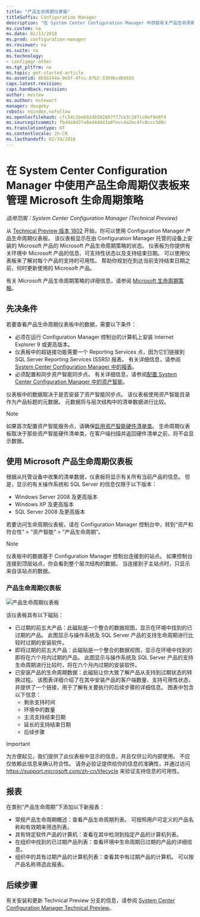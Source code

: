 ```yaml
---
title: "产品生命周期仪表板"
titleSuffix: Configuration Manager
description: "在 System Center Configuration Manager 中获取有关产品生命周期仪表板的信息。"
ms.custom: na
ms.date: 02/13/2018
ms.prod: configuration-manager
ms.reviewer: na
ms.suite: na
ms.technology:
- configmgr-other
ms.tgt_pltfrm: na
ms.topic: get-started-article
ms.assetid: 8b5b144a-0e5f-4fcc-87b2-33b9bcdb5655
caps.latest.revision: 
caps.handback.revision: 
author: mestew
ms.author: mstewart
manager: dougeby
robots: noindex,nofollow
ms.openlocfilehash: cfc54c1beb92d0102897f77ce3c287cc0ef9e0f4
ms.sourcegitcommit: fbd4a9d2fa8ed4ddd3a0fecc4a2ec4fc0ccc3d0c
ms.translationtype: HT
ms.contentlocale: zh-CN
ms.lasthandoff: 02/19/2018
---
```

# <a name="use-the-product-lifecycle-dashboard-to-manage-microsoft-lifecycle-policy-in-system-center-configuration-manager"></a>在 System Center Configuration Manager 中使用产品生命周期仪表板来管理 Microsoft 生命周期策略

*适用范围：System Center Configuration Manager (Technical Preview)*

从 [Technical Preview 版本 1802](/sccm/core/get-started/capabilities-in-technical-preview-1802) 开始，你可以使用 Configuration Manager 产品生命周期仪表板。 该仪表板显示在由 Configuration Manager 托管的设备上安装的 Microsoft 产品的 Microsoft 产品生命周期策略的状态。 仪表板为你提供有关环境中 Microsoft 产品的信息、可支持性状态以及支持结束日期。 可以使用仪表板来了解对每个产品的支持的可用性。 帮助你规划在到达当前支持结束日期之前，何时更新使用的 Microsoft 产品。  

有关 Microsoft 产品生命周期策略的详细信息，请参阅 [Microsoft 生命周期策略](https://support.microsoft.com/en-us/lifecycle)。

## <a name="prerequisites"></a>先决条件 

 若要查看产品生命周期仪表板中的数据，需要以下条件： 
- 必须在运行 Configuration Manager 控制台的计算机上安装 Internet Explorer 9 或更高版本。 
- 仪表板中的超链接功能需要一个 Reporting Services 点，因为它们链接到 SQL Server Reporting Services (SSRS) 报表。 有关详细信息，请参阅 [System Center Configuration Manager 中的报表](/sccm/core/servers/manage/reporting)。 
- 必须配置和同步资产智能同步点。 有关详细信息，请参阅[配置 System Center Configuration Manager 中的资产智能](/sccm/core/clients/manage/asset-intelligence/configuring-asset-intelligence)。

仪表板中的数据取决于是否安装了资产智能同步点。 该仪表板使用资产智能目录作为产品标题的元数据。 元数据将与层次结构中的清单数据进行比较。 

>[!NOTE]
>如果首次配置资产智能服务点，请确保[启用资产智能硬件清单类](/sccm/core/clients/manage/asset-intelligence/configuring-asset-intelligence#BKMK_EnableAssetIntelligence)。 生命周期仪表板取决于那些资产智能硬件清单类，在客户端扫描并返回硬件清单之前，将不会显示数据。  

## <a name="use-the-microsoft-product-lifecycle-dashboard"></a>使用 Microsoft 产品生命周期仪表板

根据从托管设备中收集的清单数据，仪表板将显示有关所有当前产品的信息。 但是，显示的有关操作系统和 SQL Server 的信息仅限于以下版本：

- Windows Server 2008 及更高版本
- Windows XP 及更高版本
- SQL Server 2008 及更高版本

若要访问生命周期仪表板，请在 Configuration Manager 控制台中，转到“资产和符合性” > “资产智能” > ”产品生命周期”。

>[!NOTE]
>仪表板中的数据基于 Configuration Manager 控制台连接到的站点。 如果控制台连接到顶层站点，你会看到整个层次结构的数据。 当连接到子主站点时，只显示来自该站点的数据。

### <a name="product-lifecycle-dashboard"></a>产品生命周期仪表板

![产品生命周期仪表板](/sccm/core/clients/manage/asset-intelligence/media/product-lifecycle-dashboard.png)

该仪表板具有以下磁贴： 
- 已过期的前五大产品：此磁贴是一个整合的数据视图，显示在环境中找到的已过期的产品。 此图显示与操作系统及 SQL Server 产品的支持生命周期进行比较时过期的安装软件。  
- 即将过期的前五大产品：此磁贴是一个整合的数据视图，显示在环境中找到的即将在六个月内过期的产品。 此图显示与操作系统及 SQL Server 产品的支持生命周期进行比较时，将在六个月内过期的安装软件。
- 已安装产品的生命周期数据：此磁贴让你大致了解产品从支持到过期状态的转换过程。 该图表详细介绍了在其中安装产品的客户端数量、支持可用性状态，并提供了一个链接，用于了解有关要执行的后续步骤的详细信息。 图表中包含以下信息：     
    - 剩余支持时间
    - 环境中的数量 
    - 主流支持结束日期
    - 延长的支持结束日期
    - 后续步骤 

>[!IMPORTANT]
>为方便起见，我们提供了此仪表板中显示的信息，并且仅供公司内部使用。 不应仅依赖此信息来确认符合性。 请务必验证提供给你的信息的准确性，并通过访问 https://support.microsoft.com/zh-cn/lifecycle 来验证支持信息的可用性。

## <a name="reporting"></a>报表
在类别“产品生命周期”下添加以下新报表：
- 常规产品生命周期概述：查看产品生命周期列表。 可按照用户可定义的产品名称和有效期来筛选列表。 
- 具有特定软件产品的计算机：查看在其中检测到指定产品的计算机列表。
- 在组织中找到的已过期产品列表：查看环境中生命周期已过期的产品的详细信息。 
- 组织中的具有过期产品的计算机列表：查看其中有过期产品的计算机。 可以按产品名称筛选此报表。

## <a name="next-steps"></a>后续步骤
有关安装和更新 Technical Preview 分支的信息，请参阅 [System Center Configuration Manager Technical Preview](/sccm/core/get-started/technical-preview)。  

